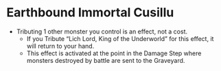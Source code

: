 # Earthbound Immortal Cusillu

*   Tributing 1 other monster you control is an effect, not a cost.
    *   If you Tribute “Lich Lord, King of the Underworld” for this effect, it will return to your hand.
    *   This effect is activated at the point in the Damage Step where monsters destroyed by battle are sent to the Graveyard.
